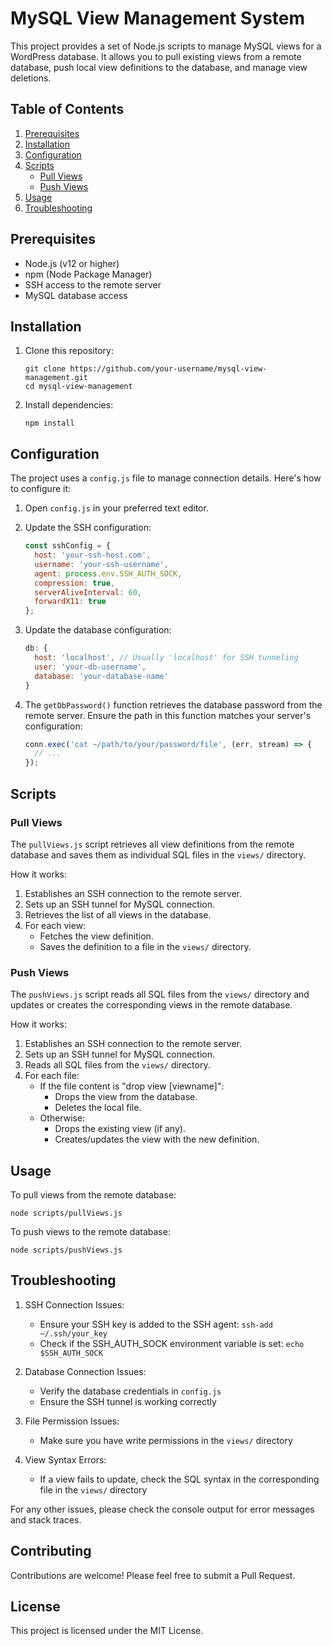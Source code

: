 # MySQL View Management System

This project provides a set of Node.js scripts to manage MySQL views for a WordPress database. It allows you to pull existing views from a remote database, push local view definitions to the database, and manage view deletions.

## Table of Contents

1. [Prerequisites](#prerequisites)
2. [Installation](#installation)
3. [Configuration](#configuration)
4. [Scripts](#scripts)
   - [Pull Views](#pull-views)
   - [Push Views](#push-views)
5. [Usage](#usage)
6. [Troubleshooting](#troubleshooting)

## Prerequisites

- Node.js (v12 or higher)
- npm (Node Package Manager)
- SSH access to the remote server
- MySQL database access

## Installation

1. Clone this repository:
   ```
   git clone https://github.com/your-username/mysql-view-management.git
   cd mysql-view-management
   ```

2. Install dependencies:
   ```
   npm install
   ```

## Configuration

The project uses a `config.js` file to manage connection details. Here's how to configure it:

1. Open `config.js` in your preferred text editor.

2. Update the SSH configuration:
   ```javascript
   const sshConfig = {
     host: 'your-ssh-host.com',
     username: 'your-ssh-username',
     agent: process.env.SSH_AUTH_SOCK,
     compression: true,
     serverAliveInterval: 60,
     forwardX11: true
   };
   ```

3. Update the database configuration:
   ```javascript
   db: {
     host: 'localhost', // Usually 'localhost' for SSH tunneling
     user: 'your-db-username',
     database: 'your-database-name'
   }
   ```

4. The `getDbPassword()` function retrieves the database password from the remote server. Ensure the path in this function matches your server's configuration:
   ```javascript
   conn.exec('cat ~/path/to/your/password/file', (err, stream) => {
     // ...
   });
   ```

## Scripts

### Pull Views

The `pullViews.js` script retrieves all view definitions from the remote database and saves them as individual SQL files in the `views/` directory.

How it works:
1. Establishes an SSH connection to the remote server.
2. Sets up an SSH tunnel for MySQL connection.
3. Retrieves the list of all views in the database.
4. For each view:
   - Fetches the view definition.
   - Saves the definition to a file in the `views/` directory.

### Push Views

The `pushViews.js` script reads all SQL files from the `views/` directory and updates or creates the corresponding views in the remote database.

How it works:
1. Establishes an SSH connection to the remote server.
2. Sets up an SSH tunnel for MySQL connection.
3. Reads all SQL files from the `views/` directory.
4. For each file:
   - If the file content is "drop view [viewname]":
     - Drops the view from the database.
     - Deletes the local file.
   - Otherwise:
     - Drops the existing view (if any).
     - Creates/updates the view with the new definition.

## Usage

To pull views from the remote database:
```
node scripts/pullViews.js
```

To push views to the remote database:
```
node scripts/pushViews.js
```

## Troubleshooting

1. SSH Connection Issues:
   - Ensure your SSH key is added to the SSH agent: `ssh-add ~/.ssh/your_key`
   - Check if the SSH_AUTH_SOCK environment variable is set: `echo $SSH_AUTH_SOCK`

2. Database Connection Issues:
   - Verify the database credentials in `config.js`
   - Ensure the SSH tunnel is working correctly

3. File Permission Issues:
   - Make sure you have write permissions in the `views/` directory

4. View Syntax Errors:
   - If a view fails to update, check the SQL syntax in the corresponding file in the `views/` directory

For any other issues, please check the console output for error messages and stack traces.

## Contributing

Contributions are welcome! Please feel free to submit a Pull Request.

## License

This project is licensed under the MIT License.
